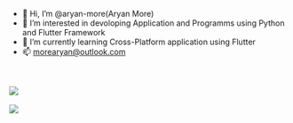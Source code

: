 - 👋 Hi, I’m @aryan-more(Aryan More)
- 👀 I’m interested in devoloping Application and Programms using Python and Flutter Framework
- 🌱 I’m currently learning Cross-Platform application using Flutter
- 📫 morearyan@outlook.com

<!---
aryan-more/aryan-more is a ✨ special ✨ repository because its `README.md` (this file) appears on your GitHub profile.
You can click the Preview link to take a look at your changes.
--->
<br/>
<br/>
<a href="https://github.com/aryan-more">
  <img align="center" src="https://github-readme-stats.vercel.app/api?username=aryan-more&count_private=true&theme=dark" />
</a>
<br/>
<br/>
<a href="https://github.com/shubham-gupta-16">
  <img align="center" src="https://github-readme-stats.vercel.app/api/top-langs/?username=aryan-more&layout=compact&theme=dark&langs_count=6&hide=HTML,Java,Kotlin,CMake,Swift" />
</a>
